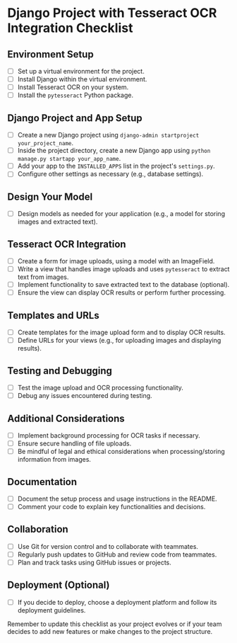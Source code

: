 # Django Project with Tesseract OCR Integration Checklist

## Environment Setup
- [ ] Set up a virtual environment for the project.
- [ ] Install Django within the virtual environment.
- [ ] Install Tesseract OCR on your system.
- [ ] Install the `pytesseract` Python package.

## Django Project and App Setup
- [ ] Create a new Django project using `django-admin startproject your_project_name`.
- [ ] Inside the project directory, create a new Django app using `python manage.py startapp your_app_name`.
- [ ] Add your app to the `INSTALLED_APPS` list in the project's `settings.py`.
- [ ] Configure other settings as necessary (e.g., database settings).

## Design Your Model
- [ ] Design models as needed for your application (e.g., a model for storing images and extracted text).

## Tesseract OCR Integration
- [ ] Create a form for image uploads, using a model with an ImageField.
- [ ] Write a view that handles image uploads and uses `pytesseract` to extract text from images.
- [ ] Implement functionality to save extracted text to the database (optional).
- [ ] Ensure the view can display OCR results or perform further processing.

## Templates and URLs
- [ ] Create templates for the image upload form and to display OCR results.
- [ ] Define URLs for your views (e.g., for uploading images and displaying results).

## Testing and Debugging
- [ ] Test the image upload and OCR processing functionality.
- [ ] Debug any issues encountered during testing.

## Additional Considerations
- [ ] Implement background processing for OCR tasks if necessary.
- [ ] Ensure secure handling of file uploads.
- [ ] Be mindful of legal and ethical considerations when processing/storing information from images.

## Documentation
- [ ] Document the setup process and usage instructions in the README.
- [ ] Comment your code to explain key functionalities and decisions.

## Collaboration
- [ ] Use Git for version control and to collaborate with teammates.
- [ ] Regularly push updates to GitHub and review code from teammates.
- [ ] Plan and track tasks using GitHub issues or projects.

## Deployment (Optional)
- [ ] If you decide to deploy, choose a deployment platform and follow its deployment guidelines.

Remember to update this checklist as your project evolves or if your team decides to add new features or make changes to the project structure.
